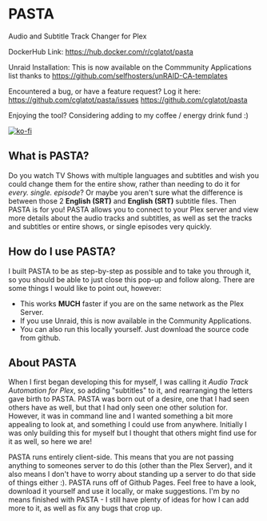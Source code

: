 # PASTA
Audio and Subtitle Track Changer for Plex

DockerHub Link: https://hub.docker.com/r/cglatot/pasta

Unraid Installation: This is now available on the Commmunity Applications list thanks to https://github.com/selfhosters/unRAID-CA-templates

Encountered a bug, or have a feature request? Log it here: https://github.com/cglatot/pasta/issues
https://github.com/cglatot/pasta

Enjoying the tool? Considering adding to my coffee / energy drink fund :)

[![ko-fi](https://www.ko-fi.com/img/githubbutton_sm.svg)](https://ko-fi.com/cglatot)

## What is PASTA?
Do you watch TV Shows with multiple languages and subtitles and wish you could change them for the entire show, rather than needing to do it for *every. single. episode*? 
Or maybe you aren't sure what the difference is between those 2 <strong>English (SRT)</strong> and <strong>English (SRT)</strong> subtitle files. Then PASTA is for you!
PASTA allows you to connect to your Plex server and view more details about the audio tracks and subtitles, as well as set the tracks and subtitles or entire shows, or single episodes very quickly.
        
## How do I use PASTA?
I built PASTA to be as step-by-step as possible and to take you through it, so you should be able to just close this pop-up and follow along.
There are some things I would like to point out, however:
<ul>
    <li>This works <strong>MUCH</strong> faster if you are on the same network as the Plex Server.</li>
    <li>If you use Unraid, this is now available in the Community Applications.</li>
    <li>You can also run this locally yourself. Just download the source code from github.</li>
</ul>

## About PASTA
When I first began developing this for myself, I was calling it *Audio Track Automation for Plex*, so adding "subtitles" to it, and rearranging the letters gave birth to PASTA.
PASTA was born out of a desire, one that I had seen others have as well, but that I had only seen one other solution for. However, it was in command line and I wanted something a bit more appealing to look at, and something I could use from anywhere. Initially I was only building this for myself but I thought that others might find use for it as well, so here we are!

PASTA runs entirely client-side. This means that you are not passing anything to someones server to do this (other than the Plex Server), and it also means I don't have to worry about standing up a server to do that side of things either :). PASTA runs off of Github Pages. Feel free to have a look, download it yourself and use it locally, or make suggestions. I'm by no means finished with PASTA - I still have plenty of ideas for how I can add more to it, as well as fix any bugs that crop up.
